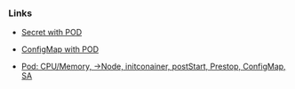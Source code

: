 ### Links
- [Secret with POD](https://kubernetes.io/docs/tasks/inject-data-application/distribute-credentials-secure/)
- [ConfigMap with POD](https://kubernetes.io/docs/tasks/configure-pod-container/configure-pod-configmap/)

- [Pod: CPU/Memory, ->Node, initconainer, postStart, Prestop, ConfigMap, SA ](https://kubernetes.io/docs/tasks/configure-pod-container/)

